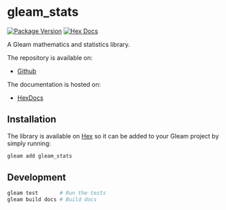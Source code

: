 # gleam_stats

[![Package Version](https://img.shields.io/hexpm/v/gleam_stats)](https://hex.pm/packages/gleam_stats)
[![Hex Docs](https://img.shields.io/badge/hex-docs-ffaff3)](https://hexdocs.pm/gleam_stats/)

A Gleam mathematics and statistics library. 

The repository is available on:
- [Github](https://github.com/nicklasxyz/gleam_stats)

The documentation is hosted on:
- [HexDocs](https://hexdocs.pm/gleam_stats/)


## Installation

The library is available on [Hex](https://hex.pm/packages/gleam_stats) so it can be added to your Gleam project by simply running:

```sh
gleam add gleam_stats
```

## Development

```sh
gleam test       # Run the tests
gleam build docs # Build docs
```
